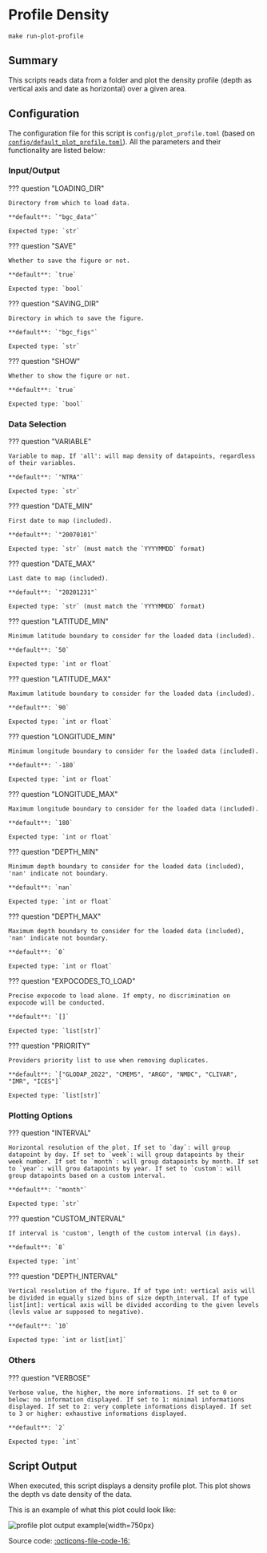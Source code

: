 # Profile Density

`make run-plot-profile`
## Summary

This scripts reads data from a folder and plot the density profile (depth as vertical axis and date as horizontal) over a given area.

## Configuration

The configuration file for this script is `config/plot_profile.toml` (based on [`config/default_plot_profile.toml`]({{repo_blob}}/config/default/plot_profile.toml)). All the parameters and their functionality are listed below:
### **Input/Output**
??? question "LOADING_DIR"

    Directory from which to load data.

    **default**: `"bgc_data"`

    Expected type: `str`

??? question "SAVE"

    Whether to save the figure or not.

    **default**: `true`

    Expected type: `bool`

??? question "SAVING_DIR"

    Directory in which to save the figure.

    **default**: `"bgc_figs"`

    Expected type: `str`

??? question "SHOW"

    Whether to show the figure or not.

    **default**: `true`

    Expected type: `bool`
### **Data Selection**
??? question "VARIABLE"

    Variable to map. If 'all': will map density of datapoints, regardless of their variables.

    **default**: `"NTRA"`

    Expected type: `str`

??? question "DATE_MIN"

    First date to map (included).

    **default**: `"20070101"`

    Expected type: `str` (must match the `YYYYMMDD` format)

??? question "DATE_MAX"

    Last date to map (included).

    **default**: `"20201231"`

    Expected type: `str` (must match the `YYYYMMDD` format)

??? question "LATITUDE_MIN"

    Minimum latitude boundary to consider for the loaded data (included).

    **default**: `50`

    Expected type: `int or float`

??? question "LATITUDE_MAX"

    Maximum latitude boundary to consider for the loaded data (included).

    **default**: `90`

    Expected type: `int or float`

??? question "LONGITUDE_MIN"

    Minimum longitude boundary to consider for the loaded data (included).

    **default**: `-180`

    Expected type: `int or float`

??? question "LONGITUDE_MAX"

    Maximum longitude boundary to consider for the loaded data (included).

    **default**: `180`

    Expected type: `int or float`

??? question "DEPTH_MIN"

    Minimum depth boundary to consider for the loaded data (included), 'nan' indicate not boundary.

    **default**: `nan`

    Expected type: `int or float`

??? question "DEPTH_MAX"

    Maximum depth boundary to consider for the loaded data (included), 'nan' indicate not boundary.

    **default**: `0`

    Expected type: `int or float`

??? question "EXPOCODES_TO_LOAD"

    Precise expocode to load alone. If empty, no discrimination on expocode will be conducted.

    **default**: `[]`

    Expected type: `list[str]`

??? question "PRIORITY"

    Providers priority list to use when removing duplicates.

    **default**: `["GLODAP_2022", "CMEMS", "ARGO", "NMDC", "CLIVAR", "IMR", "ICES"]`

    Expected type: `list[str]`
### **Plotting Options**
??? question "INTERVAL"

    Horizontal resolution of the plot. If set to `day`: will group datapoint by day. If set to `week`: will group datapoints by their week number. If set to `month`: will group datapoints by month. If set to `year`: will grou datapoints by year. If set to `custom`: will group datapoints based on a custom interval.

    **default**: `"month"`

    Expected type: `str`

??? question "CUSTOM_INTERVAL"

    If interval is 'custom', length of the custom interval (in days).

    **default**: `8`

    Expected type: `int`

??? question "DEPTH_INTERVAL"

    Vertical resolution of the figure. If of type int: vertical axis will be divided in equally sized bins of size depth_interval. If of type list[int]: vertical axis will be divided according to the given levels (levls value ar supposed to negative).

    **default**: `10`

    Expected type: `int or list[int]`
### **Others**
??? question "VERBOSE"

    Verbose value, the higher, the more informations. If set to 0 or below: no information displayed. If set to 1: minimal informations displayed. If set to 2: very complete informations displayed. If set to 3 or higher: exhaustive informations displayed.

    **default**: `2`

    Expected type: `int`
## Script Output
When executed, this script displays a density profile plot. This plot shows the depth vs date density of the data.

This is an example of what this plot could look like:

![profile plot output example]({{fix_url("assets/plots/profile.png")}}){width=750px}

Source code: [:octicons-file-code-16:]({{repo_blob}}/scripts/plot_profile.py)
